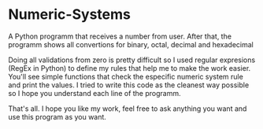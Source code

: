 # Numeric-Systems
A Python programm that receives a number from user. After that, the programm shows all convertions for binary, octal, decimal and hexadecimal

Doing all validations from zero is pretty difficult so I used regular expresions (RegEx in Python) to define my rules that help me to make the work easier.
You'll see simple functions that check the especific numeric system rule and print the values. I tried to write this code as the cleanest way possible so I hope you understand each line of the programm.

That's all. I hope you like my work, feel free to ask anything you want and use this program as you want.
